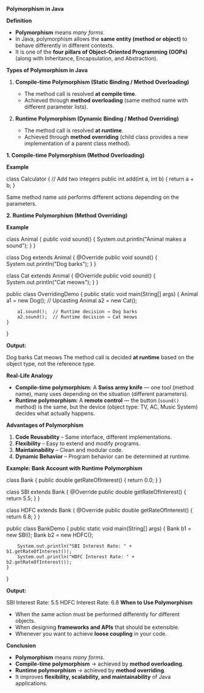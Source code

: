 
 **Polymorphism in Java**

**Definition**

* **Polymorphism** means *many forms*.
* In Java, polymorphism allows the **same entity (method or object)** to behave differently in different contexts.
* It is one of the **four pillars of Object-Oriented Programming (OOPs)** (along with Inheritance, Encapsulation, and Abstraction).

**Types of Polymorphism in Java**

1. **Compile-time Polymorphism (Static Binding / Method Overloading)**

   * The method call is resolved **at compile time**.
   * Achieved through **method overloading** (same method name with different parameter lists).

2. **Runtime Polymorphism (Dynamic Binding / Method Overriding)**

   * The method call is resolved **at runtime**.
   * Achieved through **method overriding** (child class provides a new implementation of a parent class method).


 **1. Compile-time Polymorphism (Method Overloading)**

 **Example**

class Calculator {
    // Add two integers
    public int add(int a, int b) {
        return a + b;
    }

   

 

Same method name `add` performs different actions depending on the parameters.

 **2. Runtime Polymorphism (Method Overriding)**

**Example**

class Animal {
    public void sound() {
        System.out.println("Animal makes a sound");
    }
}

class Dog extends Animal {
    @Override
    public void sound() {
        System.out.println("Dog barks");
    }
}

class Cat extends Animal {
    @Override
    public void sound() {
        System.out.println("Cat meows");
    }
}

public class OverridingDemo {
    public static void main(String[] args) {
        Animal a1 = new Dog(); // Upcasting
        Animal a2 = new Cat();

        a1.sound();  // Runtime decision → Dog barks
        a2.sound();  // Runtime decision → Cat meows
    }
}

**Output:**


Dog barks
Cat meows
The method call is decided **at runtime** based on the object type, not the reference type.

 **Real-Life Analogy**

* **Compile-time polymorphism:** A **Swiss army knife** — one tool (method name), many uses depending on the situation (different parameters).
* **Runtime polymorphism:** A **remote control** — the button (`sound()` method) is the same, but the device (object type: TV, AC, Music System) decides what actually happens.

 **Advantages of Polymorphism**

1. **Code Reusability** – Same interface, different implementations.
2. **Flexibility** – Easy to extend and modify programs.
3. **Maintainability** – Clean and modular code.
4. **Dynamic Behavior** – Program behavior can be determined at runtime.

 **Example: Bank Account with Runtime Polymorphism**

class Bank {
    public double getRateOfInterest() {
        return 0.0;
    }
}

class SBI extends Bank {
    @Override
    public double getRateOfInterest() {
        return 5.5;
    }
}

class HDFC extends Bank {
    @Override
    public double getRateOfInterest() {
        return 6.8;
    }
}

public class BankDemo {
    public static void main(String[] args) {
        Bank b1 = new SBI();
        Bank b2 = new HDFC();

        System.out.println("SBI Interest Rate: " + b1.getRateOfInterest());
        System.out.println("HDFC Interest Rate: " + b2.getRateOfInterest());
    }
}

**Output:**

SBI Interest Rate: 5.5
HDFC Interest Rate: 6.8
 **When to Use Polymorphism**

* When the same action must be performed differently for different objects.
* When designing **frameworks and APIs** that should be extensible.
* Whenever you want to achieve **loose coupling** in your code.

 **Conclusion**

* **Polymorphism** means *many forms*.
* **Compile-time polymorphism** → achieved by **method overloading**.
* **Runtime polymorphism** → achieved by **method overriding**.
* It improves **flexibility, scalability, and maintainability** of Java applications.

